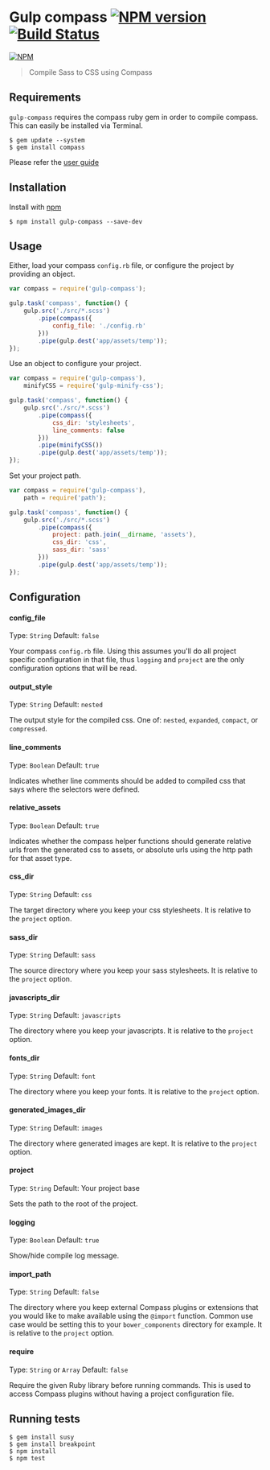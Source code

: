 # Gulp compass [![NPM version](https://badge.fury.io/js/gulp-compass.png)](http://badge.fury.io/js/gulp-compass) [![Build Status](https://travis-ci.org/appleboy/gulp-compass.png?branch=master)](https://travis-ci.org/appleboy/gulp-compass)

[![NPM](https://nodei.co/npm/gulp-compass.png?downloads=true&stars=true)](https://nodei.co/npm/gulp-compass/)

> Compile Sass to CSS using Compass

## Requirements

`gulp-compass` requires the compass ruby gem in order to compile compass. This can easily be installed via Terminal.

```
$ gem update --system
$ gem install compass
```

Please refer the [user guide](http://compass-style.org/install/)

## Installation

Install with [npm](https://npmjs.org/package/gulp-compass)

```
$ npm install gulp-compass --save-dev
```

## Usage

Either, load your compass ``config.rb`` file, or configure the project by providing an object.

```javascript
var compass = require('gulp-compass');

gulp.task('compass', function() {
    gulp.src('./src/*.scss')
        .pipe(compass({
            config_file: './config.rb'
        }))
        .pipe(gulp.dest('app/assets/temp'));
});
```

Use an object to configure your project.

```javascript
var compass = require('gulp-compass'),
    minifyCSS = require('gulp-minify-css');

gulp.task('compass', function() {
    gulp.src('./src/*.scss')
        .pipe(compass({
            css_dir: 'stylesheets',
            line_comments: false
        }))
        .pipe(minifyCSS())
        .pipe(gulp.dest('app/assets/temp'));
});
```

Set your project path.

```javascript
var compass = require('gulp-compass'),
    path = require('path');

gulp.task('compass', function() {
    gulp.src('./src/*.scss')
        .pipe(compass({
            project: path.join(__dirname, 'assets'),
            css_dir: 'css',
            sass_dir: 'sass'
        }))
        .pipe(gulp.dest('app/assets/temp'));
});
```

## Configuration

#### config_file

Type: ``String``
Default: ``false``

Your compass ``config.rb`` file. Using this assumes you'll do all project specific configuration in that file, thus ``logging`` and ``project`` are the only configuration options that will be read.

#### output_style

Type: ``String``
Default: ``nested``

The output style for the compiled css. One of: ``nested``, ``expanded``, ``compact``, or ``compressed``.

#### line_comments

Type: ``Boolean``
Default: ``true``

Indicates whether line comments should be added to compiled css that says where the selectors were defined.

#### relative_assets

Type: ``Boolean``
Default: ``true``

Indicates whether the compass helper functions should generate relative urls from the generated css to assets, or absolute urls using the http path for that asset type.

#### css_dir

Type: ``String``
Default: ``css``

The target directory where you keep your css stylesheets. It is relative to the ``project`` option.

#### sass_dir

Type: ``String``
Default: ``sass``

The source directory where you keep your sass stylesheets. It is relative to the ``project`` option.

#### javascripts_dir

Type: ``String``
Default: ``javascripts``

The directory where you keep your javascripts. It is relative to the ``project`` option.

#### fonts_dir

Type: ``String``
Default: ``font``

The directory where you keep your fonts. It is relative to the ``project`` option.

#### generated_images_dir

Type: ``String``
Default: ``images``

The directory where generated images are kept. It is relative to the ``project`` option.

#### project

Type: ``String``
Default: Your project base

Sets the path to the root of the project.

#### logging

Type: ``Boolean``
Default: ``true``

Show/hide compile log message.

#### import_path

Type: ``String``
Default: ``false``

The directory where you keep external Compass plugins or extensions that you would like to make available using the `@import` function. Common use case would be setting this to your `bower_components` directory for example. It is relative to the ``project`` option.

#### require

Type: ``String`` or ``Array``
Default: ``false``

Require the given Ruby library before running commands. This is used to access Compass plugins without having a project configuration file.

## Running tests

```
$ gem install susy
$ gem install breakpoint
$ npm install
$ npm test
```
